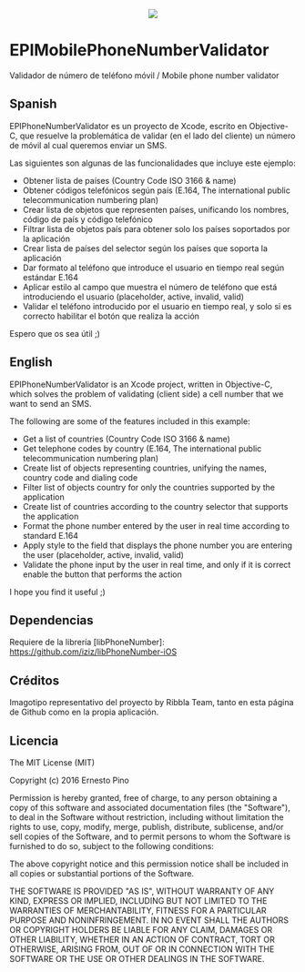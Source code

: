 <p align="center">
  <img src="https://www.dropbox.com/s/b994sfa6kgtf11r/epi-mobile-phone-validator-github-image.png?raw=1">
</p>

# EPIMobilePhoneNumberValidator

Validador de número de teléfono móvil / Mobile phone number validator

## Spanish

EPIPhoneNumberValidator es un proyecto de Xcode, escrito en Objective-C, que resuelve la problemática de validar (en el lado del cliente) un número de móvil al cual queremos enviar un SMS.

Las siguientes son algunas de las funcionalidades que incluye este ejemplo:

- Obtener lista de países (Country Code ISO 3166 & name)
- Obtener códigos telefónicos según país (E.164, The international public telecommunication numbering plan)
- Crear lista de objetos que representen países, unificando los nombres, código de país y código telefónico
- Filtrar lista de objetos país para obtener solo los países soportados por la aplicación
- Crear lista de países del selector según los países que soporta la aplicación
- Dar formato al teléfono que introduce el usuario en tiempo real según estándar E.164
- Aplicar estilo al campo que muestra el número de teléfono que está introduciendo el usuario (placeholder, active, invalid, valid)
- Validar el teléfono introducido por el usuario en tiempo real, y solo si es correcto habilitar el botón que realiza la acción

Espero que os sea útil ;)

## English

EPIPhoneNumberValidator is an Xcode project, written in Objective-C, which solves the problem of validating (client side) a cell number that we want to send an SMS.

The following are some of the features included in this example:

- Get a list of countries (Country Code ISO 3166 & name)
- Get telephone codes by country (E.164, The international public telecommunication numbering plan)
- Create list of objects representing countries, unifying the names, country code and dialing code
- Filter list of objects country for only the countries supported by the application
- Create list of countries according to the country selector that supports the application
- Format the phone number entered by the user in real time according to standard E.164
- Apply style to the field that displays the phone number you are entering the user (placeholder, active, invalid, valid)
- Validate the phone input by the user in real time, and only if it is correct enable the button that performs the action

I hope you find it useful ;)

## Dependencias

Requiere de la librería [libPhoneNumber]: https://github.com/iziz/libPhoneNumber-iOS

## Créditos

Imagotipo representativo del proyecto by Ribbla Team, tanto en esta página de Github como en la propia aplicación.

## Licencia

The MIT License (MIT)

Copyright (c) 2016 Ernesto Pino

Permission is hereby granted, free of charge, to any person obtaining a copy
of this software and associated documentation files (the "Software"), to deal
in the Software without restriction, including without limitation the rights
to use, copy, modify, merge, publish, distribute, sublicense, and/or sell
copies of the Software, and to permit persons to whom the Software is
furnished to do so, subject to the following conditions:

The above copyright notice and this permission notice shall be included in all
copies or substantial portions of the Software.

THE SOFTWARE IS PROVIDED "AS IS", WITHOUT WARRANTY OF ANY KIND, EXPRESS OR
IMPLIED, INCLUDING BUT NOT LIMITED TO THE WARRANTIES OF MERCHANTABILITY,
FITNESS FOR A PARTICULAR PURPOSE AND NONINFRINGEMENT. IN NO EVENT SHALL THE
AUTHORS OR COPYRIGHT HOLDERS BE LIABLE FOR ANY CLAIM, DAMAGES OR OTHER
LIABILITY, WHETHER IN AN ACTION OF CONTRACT, TORT OR OTHERWISE, ARISING FROM,
OUT OF OR IN CONNECTION WITH THE SOFTWARE OR THE USE OR OTHER DEALINGS IN THE
SOFTWARE.